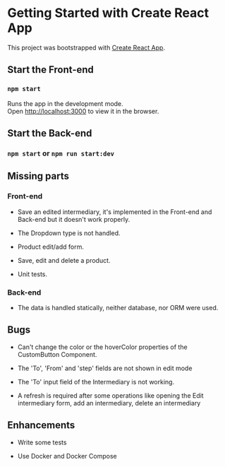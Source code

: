 # Getting Started with Create React App

This project was bootstrapped with [Create React App](https://github.com/facebook/create-react-app).

## Start the Front-end

### `npm start`

Runs the app in the development mode.\
Open [http://localhost:3000](http://localhost:3000) to view it in the browser.

## Start the Back-end

### `npm start` or `npm run start:dev`

## Missing parts

### Front-end

-   Save an edited intermediary, it's implemented in the Front-end and Back-end but it doesn't work properly.

-   The Dropdown type is not handled.

-   Product edit/add form.

-   Save, edit and delete a product.

-   Unit tests.

### Back-end

-   The data is handled statically, neither database, nor ORM were used.

## Bugs

-   Can't change the color or the hoverColor properties of the CustomButton Component.

-   The 'To', 'From' and 'step' fields are not shown in edit mode

-   The 'To' input field of the Intermediary is not working.

-   A refresh is required after some operations like opening the Edit intermediary form, add an intermediary, delete an intermediary

## Enhancements

-   Write some tests

-   Use Docker and Docker Compose
